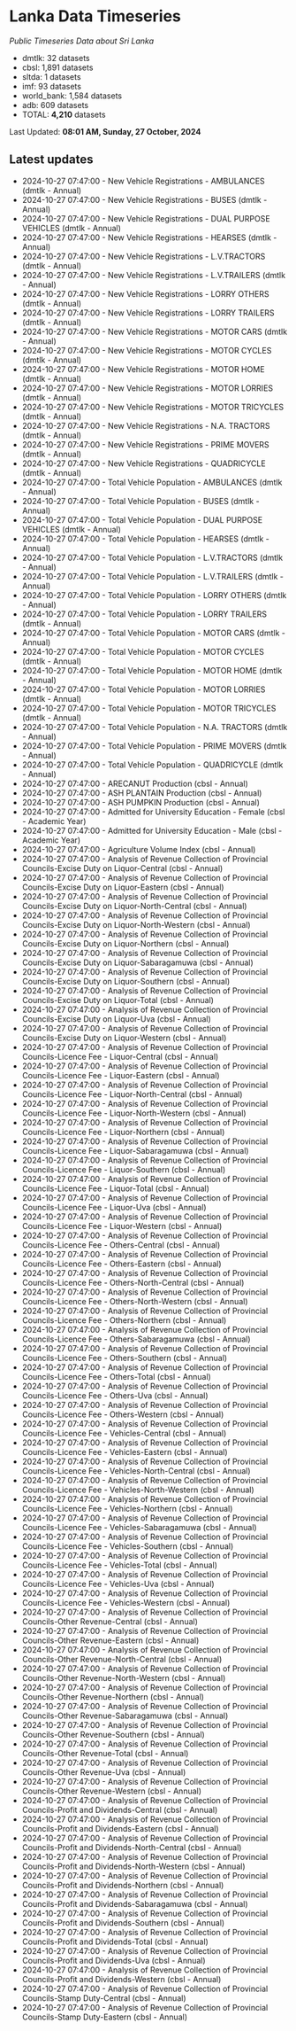 # Lanka Data Timeseries
*Public Timeseries Data about Sri Lanka*

* dmtlk: 32 datasets
* cbsl: 1,891 datasets
* sltda: 1 datasets
* imf: 93 datasets
* world_bank: 1,584 datasets
* adb: 609 datasets
* TOTAL: **4,210** datasets

Last Updated: **08:01 AM, Sunday, 27 October, 2024**

## Latest updates

* 2024-10-27 07:47:00 - New Vehicle Registrations - AMBULANCES (dmtlk - Annual)
* 2024-10-27 07:47:00 - New Vehicle Registrations - BUSES (dmtlk - Annual)
* 2024-10-27 07:47:00 - New Vehicle Registrations - DUAL PURPOSE VEHICLES (dmtlk - Annual)
* 2024-10-27 07:47:00 - New Vehicle Registrations - HEARSES (dmtlk - Annual)
* 2024-10-27 07:47:00 - New Vehicle Registrations - L.V.TRACTORS (dmtlk - Annual)
* 2024-10-27 07:47:00 - New Vehicle Registrations - L.V.TRAILERS (dmtlk - Annual)
* 2024-10-27 07:47:00 - New Vehicle Registrations - LORRY OTHERS (dmtlk - Annual)
* 2024-10-27 07:47:00 - New Vehicle Registrations - LORRY TRAILERS (dmtlk - Annual)
* 2024-10-27 07:47:00 - New Vehicle Registrations - MOTOR CARS (dmtlk - Annual)
* 2024-10-27 07:47:00 - New Vehicle Registrations - MOTOR CYCLES (dmtlk - Annual)
* 2024-10-27 07:47:00 - New Vehicle Registrations - MOTOR HOME (dmtlk - Annual)
* 2024-10-27 07:47:00 - New Vehicle Registrations - MOTOR LORRIES (dmtlk - Annual)
* 2024-10-27 07:47:00 - New Vehicle Registrations - MOTOR TRICYCLES (dmtlk - Annual)
* 2024-10-27 07:47:00 - New Vehicle Registrations - N.A. TRACTORS (dmtlk - Annual)
* 2024-10-27 07:47:00 - New Vehicle Registrations - PRIME MOVERS (dmtlk - Annual)
* 2024-10-27 07:47:00 - New Vehicle Registrations - QUADRICYCLE (dmtlk - Annual)
* 2024-10-27 07:47:00 - Total Vehicle Population - AMBULANCES (dmtlk - Annual)
* 2024-10-27 07:47:00 - Total Vehicle Population - BUSES (dmtlk - Annual)
* 2024-10-27 07:47:00 - Total Vehicle Population - DUAL PURPOSE VEHICLES (dmtlk - Annual)
* 2024-10-27 07:47:00 - Total Vehicle Population - HEARSES (dmtlk - Annual)
* 2024-10-27 07:47:00 - Total Vehicle Population - L.V.TRACTORS (dmtlk - Annual)
* 2024-10-27 07:47:00 - Total Vehicle Population - L.V.TRAILERS (dmtlk - Annual)
* 2024-10-27 07:47:00 - Total Vehicle Population - LORRY OTHERS (dmtlk - Annual)
* 2024-10-27 07:47:00 - Total Vehicle Population - LORRY TRAILERS (dmtlk - Annual)
* 2024-10-27 07:47:00 - Total Vehicle Population - MOTOR CARS (dmtlk - Annual)
* 2024-10-27 07:47:00 - Total Vehicle Population - MOTOR CYCLES (dmtlk - Annual)
* 2024-10-27 07:47:00 - Total Vehicle Population - MOTOR HOME (dmtlk - Annual)
* 2024-10-27 07:47:00 - Total Vehicle Population - MOTOR LORRIES (dmtlk - Annual)
* 2024-10-27 07:47:00 - Total Vehicle Population - MOTOR TRICYCLES (dmtlk - Annual)
* 2024-10-27 07:47:00 - Total Vehicle Population - N.A. TRACTORS (dmtlk - Annual)
* 2024-10-27 07:47:00 - Total Vehicle Population - PRIME MOVERS (dmtlk - Annual)
* 2024-10-27 07:47:00 - Total Vehicle Population - QUADRICYCLE (dmtlk - Annual)
* 2024-10-27 07:47:00 - ARECANUT Production (cbsl - Annual)
* 2024-10-27 07:47:00 - ASH PLANTAIN Production (cbsl - Annual)
* 2024-10-27 07:47:00 - ASH PUMPKIN Production (cbsl - Annual)
* 2024-10-27 07:47:00 - Admitted for University Education - Female (cbsl - Academic Year)
* 2024-10-27 07:47:00 - Admitted for University Education - Male (cbsl - Academic Year)
* 2024-10-27 07:47:00 - Agriculture Volume Index (cbsl - Annual)
* 2024-10-27 07:47:00 - Analysis of Revenue Collection of Provincial Councils-Excise Duty on Liquor-Central (cbsl - Annual)
* 2024-10-27 07:47:00 - Analysis of Revenue Collection of Provincial Councils-Excise Duty on Liquor-Eastern (cbsl - Annual)
* 2024-10-27 07:47:00 - Analysis of Revenue Collection of Provincial Councils-Excise Duty on Liquor-North-Central (cbsl - Annual)
* 2024-10-27 07:47:00 - Analysis of Revenue Collection of Provincial Councils-Excise Duty on Liquor-North-Western (cbsl - Annual)
* 2024-10-27 07:47:00 - Analysis of Revenue Collection of Provincial Councils-Excise Duty on Liquor-Northern (cbsl - Annual)
* 2024-10-27 07:47:00 - Analysis of Revenue Collection of Provincial Councils-Excise Duty on Liquor-Sabaragamuwa (cbsl - Annual)
* 2024-10-27 07:47:00 - Analysis of Revenue Collection of Provincial Councils-Excise Duty on Liquor-Southern (cbsl - Annual)
* 2024-10-27 07:47:00 - Analysis of Revenue Collection of Provincial Councils-Excise Duty on Liquor-Total (cbsl - Annual)
* 2024-10-27 07:47:00 - Analysis of Revenue Collection of Provincial Councils-Excise Duty on Liquor-Uva (cbsl - Annual)
* 2024-10-27 07:47:00 - Analysis of Revenue Collection of Provincial Councils-Excise Duty on Liquor-Western (cbsl - Annual)
* 2024-10-27 07:47:00 - Analysis of Revenue Collection of Provincial Councils-Licence Fee - Liquor-Central (cbsl - Annual)
* 2024-10-27 07:47:00 - Analysis of Revenue Collection of Provincial Councils-Licence Fee - Liquor-Eastern (cbsl - Annual)
* 2024-10-27 07:47:00 - Analysis of Revenue Collection of Provincial Councils-Licence Fee - Liquor-North-Central (cbsl - Annual)
* 2024-10-27 07:47:00 - Analysis of Revenue Collection of Provincial Councils-Licence Fee - Liquor-North-Western (cbsl - Annual)
* 2024-10-27 07:47:00 - Analysis of Revenue Collection of Provincial Councils-Licence Fee - Liquor-Northern (cbsl - Annual)
* 2024-10-27 07:47:00 - Analysis of Revenue Collection of Provincial Councils-Licence Fee - Liquor-Sabaragamuwa (cbsl - Annual)
* 2024-10-27 07:47:00 - Analysis of Revenue Collection of Provincial Councils-Licence Fee - Liquor-Southern (cbsl - Annual)
* 2024-10-27 07:47:00 - Analysis of Revenue Collection of Provincial Councils-Licence Fee - Liquor-Total (cbsl - Annual)
* 2024-10-27 07:47:00 - Analysis of Revenue Collection of Provincial Councils-Licence Fee - Liquor-Uva (cbsl - Annual)
* 2024-10-27 07:47:00 - Analysis of Revenue Collection of Provincial Councils-Licence Fee - Liquor-Western (cbsl - Annual)
* 2024-10-27 07:47:00 - Analysis of Revenue Collection of Provincial Councils-Licence Fee - Others-Central (cbsl - Annual)
* 2024-10-27 07:47:00 - Analysis of Revenue Collection of Provincial Councils-Licence Fee - Others-Eastern (cbsl - Annual)
* 2024-10-27 07:47:00 - Analysis of Revenue Collection of Provincial Councils-Licence Fee - Others-North-Central (cbsl - Annual)
* 2024-10-27 07:47:00 - Analysis of Revenue Collection of Provincial Councils-Licence Fee - Others-North-Western (cbsl - Annual)
* 2024-10-27 07:47:00 - Analysis of Revenue Collection of Provincial Councils-Licence Fee - Others-Northern (cbsl - Annual)
* 2024-10-27 07:47:00 - Analysis of Revenue Collection of Provincial Councils-Licence Fee - Others-Sabaragamuwa (cbsl - Annual)
* 2024-10-27 07:47:00 - Analysis of Revenue Collection of Provincial Councils-Licence Fee - Others-Southern (cbsl - Annual)
* 2024-10-27 07:47:00 - Analysis of Revenue Collection of Provincial Councils-Licence Fee - Others-Total (cbsl - Annual)
* 2024-10-27 07:47:00 - Analysis of Revenue Collection of Provincial Councils-Licence Fee - Others-Uva (cbsl - Annual)
* 2024-10-27 07:47:00 - Analysis of Revenue Collection of Provincial Councils-Licence Fee - Others-Western (cbsl - Annual)
* 2024-10-27 07:47:00 - Analysis of Revenue Collection of Provincial Councils-Licence Fee - Vehicles-Central (cbsl - Annual)
* 2024-10-27 07:47:00 - Analysis of Revenue Collection of Provincial Councils-Licence Fee - Vehicles-Eastern (cbsl - Annual)
* 2024-10-27 07:47:00 - Analysis of Revenue Collection of Provincial Councils-Licence Fee - Vehicles-North-Central (cbsl - Annual)
* 2024-10-27 07:47:00 - Analysis of Revenue Collection of Provincial Councils-Licence Fee - Vehicles-North-Western (cbsl - Annual)
* 2024-10-27 07:47:00 - Analysis of Revenue Collection of Provincial Councils-Licence Fee - Vehicles-Northern (cbsl - Annual)
* 2024-10-27 07:47:00 - Analysis of Revenue Collection of Provincial Councils-Licence Fee - Vehicles-Sabaragamuwa (cbsl - Annual)
* 2024-10-27 07:47:00 - Analysis of Revenue Collection of Provincial Councils-Licence Fee - Vehicles-Southern (cbsl - Annual)
* 2024-10-27 07:47:00 - Analysis of Revenue Collection of Provincial Councils-Licence Fee - Vehicles-Total (cbsl - Annual)
* 2024-10-27 07:47:00 - Analysis of Revenue Collection of Provincial Councils-Licence Fee - Vehicles-Uva (cbsl - Annual)
* 2024-10-27 07:47:00 - Analysis of Revenue Collection of Provincial Councils-Licence Fee - Vehicles-Western (cbsl - Annual)
* 2024-10-27 07:47:00 - Analysis of Revenue Collection of Provincial Councils-Other Revenue-Central (cbsl - Annual)
* 2024-10-27 07:47:00 - Analysis of Revenue Collection of Provincial Councils-Other Revenue-Eastern (cbsl - Annual)
* 2024-10-27 07:47:00 - Analysis of Revenue Collection of Provincial Councils-Other Revenue-North-Central (cbsl - Annual)
* 2024-10-27 07:47:00 - Analysis of Revenue Collection of Provincial Councils-Other Revenue-North-Western (cbsl - Annual)
* 2024-10-27 07:47:00 - Analysis of Revenue Collection of Provincial Councils-Other Revenue-Northern (cbsl - Annual)
* 2024-10-27 07:47:00 - Analysis of Revenue Collection of Provincial Councils-Other Revenue-Sabaragamuwa (cbsl - Annual)
* 2024-10-27 07:47:00 - Analysis of Revenue Collection of Provincial Councils-Other Revenue-Southern (cbsl - Annual)
* 2024-10-27 07:47:00 - Analysis of Revenue Collection of Provincial Councils-Other Revenue-Total (cbsl - Annual)
* 2024-10-27 07:47:00 - Analysis of Revenue Collection of Provincial Councils-Other Revenue-Uva (cbsl - Annual)
* 2024-10-27 07:47:00 - Analysis of Revenue Collection of Provincial Councils-Other Revenue-Western (cbsl - Annual)
* 2024-10-27 07:47:00 - Analysis of Revenue Collection of Provincial Councils-Profit and Dividends-Central (cbsl - Annual)
* 2024-10-27 07:47:00 - Analysis of Revenue Collection of Provincial Councils-Profit and Dividends-Eastern (cbsl - Annual)
* 2024-10-27 07:47:00 - Analysis of Revenue Collection of Provincial Councils-Profit and Dividends-North-Central (cbsl - Annual)
* 2024-10-27 07:47:00 - Analysis of Revenue Collection of Provincial Councils-Profit and Dividends-North-Western (cbsl - Annual)
* 2024-10-27 07:47:00 - Analysis of Revenue Collection of Provincial Councils-Profit and Dividends-Northern (cbsl - Annual)
* 2024-10-27 07:47:00 - Analysis of Revenue Collection of Provincial Councils-Profit and Dividends-Sabaragamuwa (cbsl - Annual)
* 2024-10-27 07:47:00 - Analysis of Revenue Collection of Provincial Councils-Profit and Dividends-Southern (cbsl - Annual)
* 2024-10-27 07:47:00 - Analysis of Revenue Collection of Provincial Councils-Profit and Dividends-Total (cbsl - Annual)
* 2024-10-27 07:47:00 - Analysis of Revenue Collection of Provincial Councils-Profit and Dividends-Uva (cbsl - Annual)
* 2024-10-27 07:47:00 - Analysis of Revenue Collection of Provincial Councils-Profit and Dividends-Western (cbsl - Annual)
* 2024-10-27 07:47:00 - Analysis of Revenue Collection of Provincial Councils-Stamp Duty-Central (cbsl - Annual)
* 2024-10-27 07:47:00 - Analysis of Revenue Collection of Provincial Councils-Stamp Duty-Eastern (cbsl - Annual)